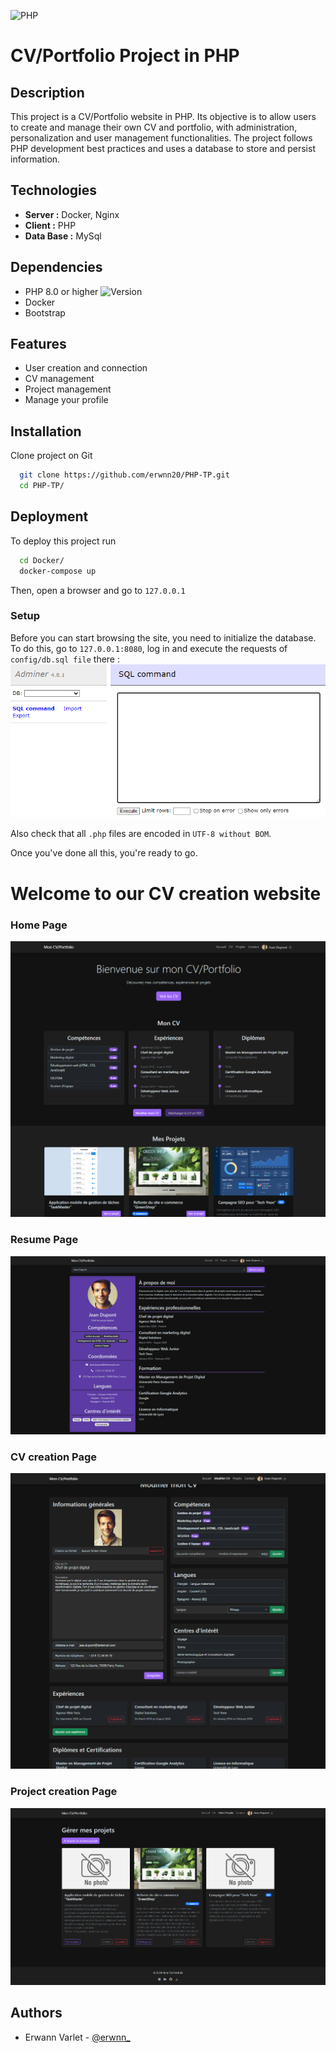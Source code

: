 ![PHP](https://www.php.net/images/logos/new-php-logo.svg) 

# CV/Portfolio Project in PHP

## Description
This project is a CV/Portfolio website in PHP. Its objective is to allow users to create and manage their own CV and portfolio, with administration, personalization and user management functionalities. The project follows PHP development best practices and uses a database to store and persist information.
## Technologies

- **Server :** Docker, Nginx
- **Client :** PHP
- **Data Base :** MySql

##  Dependencies

- PHP 8.0 or higher ![Version](https://img.shields.io/badge/php->=_8.0-blue)
- Docker
- Bootstrap
## Features

- User creation and connection
- CV management
- Project management
- Manage your profile


## Installation

Clone project on Git

```bash
  git clone https://github.com/erwnn20/PHP-TP.git
  cd PHP-TP/
```

## Deployment

To deploy this project run

```bash
  cd Docker/
  docker-compose up
```

Then, open a browser and go to ```127.0.0.1```

### Setup

Before you can start browsing the site, you need to initialize the database.
To do this, go to ```127.0.0.1:8080```, log in and execute the requests of ```config/db.sql file``` there :
![Adminer screenshot](docs/img/sql_setup.png)

Also check that all ```.php``` files are encoded in ```UTF-8 without BOM```.

Once you've done all this, you're ready to go.
# Welcome to our CV creation website

### Home Page
![Home Page](docs/img/homepage.png)

### Resume Page
![Resume Page](docs/img/cv-resume-page.png)

### CV creation Page
![CV creation Page](docs/img/cv-edit-page.png)

### Project creation Page
![Project creation Page](docs/img/project-edit-page.png)


## Authors

- Erwann Varlet - [@erwnn_](https://www.github.com/erwnn20)

